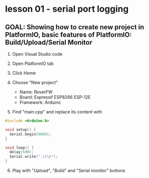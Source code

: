 # lesson 01 - serial port logging

## GOAL: Showing how to create new project in PlatformIO, basic features of PlatformIO: Build/Upload/Serial Monitor

1. Open Visual Studio code
2. Open PlatformIO tab
3. Click Home
4. Choose "New project"
	* Name: RoverFW
	* Board: Espressif ESP8266 ESP-12E
	* Framework: Arduino

5. Find "main.cpp" and replace its content with

```cpp
#include <Arduino.h>

void setup() {
  Serial.begin(9600);
}

void loop() {
  delay(500);
  Serial.write(".\r\n");
}
```

6. Play with "Upload", "Build" and "Serial monitor" buttons